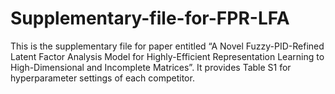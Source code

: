 # Supplementary-file-for-FPR-LFA
This is the supplementary file for paper entitled “A Novel Fuzzy-PID-Refined Latent Factor Analysis Model for Highly-Efficient Representation Learning to High-Dimensional and Incomplete Matrices”. It provides Table S1 for hyperparameter settings of each competitor.
